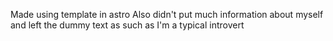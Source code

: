 Made using template in astro
Also didn't put much information about myself and left the dummy text as such as I'm a typical introvert
